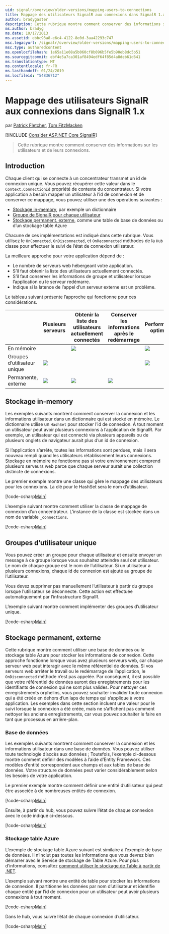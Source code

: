 ```yaml
---
uid: signalr/overview/older-versions/mapping-users-to-connections
title: Mappage des utilisateurs SignalR aux connexions dans SignalR 1.x | Microsoft Docs
author: bradygaster
description: Cette rubrique montre comment conserver des informations sur les utilisateurs et de leurs connexions.
ms.author: bradyg
ms.date: 10/17/2013
ms.assetid: ebbc93a8-e6c4-4122-8e0d-3aa42293c747
msc.legacyurl: /signalr/overview/older-versions/mapping-users-to-connections
msc.type: authoredcontent
ms.openlocfilehash: 1e65a11e08a5b060cf8b096b5fe5b90eb8dc5b51
ms.sourcegitcommit: ebf4e5a7ca301af8494edf64f85d4a8deb61d641
ms.translationtype: MT
ms.contentlocale: fr-FR
ms.lasthandoff: 01/24/2019
ms.locfileid: "54836712"
---
```

<a name="mapping-signalr-users-to-connections-in-signalr-1x"></a>Mappage des utilisateurs SignalR aux connexions dans SignalR 1.x
====================
par [Patrick Fletcher](https://github.com/pfletcher), [Tom FitzMacken](https://github.com/tfitzmac)

[!INCLUDE [Consider ASP.NET Core SignalR](~/includes/signalr/signalr-version-disambiguation.md)]

> Cette rubrique montre comment conserver des informations sur les utilisateurs et de leurs connexions.


## <a name="introduction"></a>Introduction

Chaque client qui se connecte à un concentrateur transmet un id de connexion unique. Vous pouvez récupérer cette valeur dans le `Context.ConnectionId` propriété de contexte du concentrateur. Si votre application a besoin mapper un utilisateur à l’id de connexion et de conserver ce mappage, vous pouvez utiliser une des opérations suivantes :

- [Stockage in-memory](#inmemory), par exemple un dictionnaire
- [Groupe de SignalR pour chaque utilisateur](#groups)
- [Stockage permanent, externe](#database), comme une table de base de données ou d’un stockage table Azure

Chacune de ces implémentations est indiqué dans cette rubrique. Vous utilisez le `OnConnected`, `OnDisconnected`, et `OnReconnected` méthodes de la `Hub` classe pour effectuer le suivi de l’état de connexion utilisateur.

La meilleure approche pour votre application dépend de :

- Le nombre de serveurs web hébergeant votre application.
- S’il faut obtenir la liste des utilisateurs actuellement connectés.
- S’il faut conserver les informations de groupe et utilisateur lorsque l’application ou le serveur redémarre.
- Indique si la latence de l’appel d’un serveur externe est un problème.

Le tableau suivant présente l’approche qui fonctionne pour ces considérations.

|  | Plusieurs serveurs | Obtenir la liste des utilisateurs actuellement connectés | Conserver les informations après le redémarrage | Performances optimales |
| --- | --- | --- | --- | --- |
| En mémoire |  | ![](mapping-users-to-connections/_static/image1.png) |  | ![](mapping-users-to-connections/_static/image2.png) |
| Groupes d’utilisateur unique | ![](mapping-users-to-connections/_static/image3.png) |  |  | ![](mapping-users-to-connections/_static/image4.png) |
| Permanente, externe | ![](mapping-users-to-connections/_static/image5.png) | ![](mapping-users-to-connections/_static/image6.png) | ![](mapping-users-to-connections/_static/image7.png) |  |

<a id="inmemory"></a>

## <a name="in-memory-storage"></a>Stockage in-memory

Les exemples suivants montrent comment conserver la connexion et les informations utilisateur dans un dictionnaire qui est stocké en mémoire. Le dictionnaire utilise un `HashSet` pour stocker l’id de connexion. À tout moment un utilisateur peut avoir plusieurs connexions à l’application de SignalR. Par exemple, un utilisateur qui est connecté via plusieurs appareils ou de plusieurs onglets de navigateur aurait plus d’un id de connexion.

Si l’application s’arrête, toutes les informations sont perdues, mais il sera nouveau rempli quand les utilisateurs rétablissement leurs connexions. Stockage en mémoire ne fonctionne pas si votre environnement comprend plusieurs serveurs web parce que chaque serveur aurait une collection distincte de connexions.

Le premier exemple montre une classe qui gère le mappage des utilisateurs pour les connexions. La clé pour le HashSet sera le nom d’utilisateur.

[!code-csharp[Main](mapping-users-to-connections/samples/sample1.cs)]

L’exemple suivant montre comment utiliser la classe de mappage de connexion d’un concentrateur. L’instance de la classe est stockée dans un nom de variable `_connections`.

[!code-csharp[Main](mapping-users-to-connections/samples/sample2.cs)]

<a id="groups"></a>

## <a name="single-user-groups"></a>Groupes d’utilisateur unique

Vous pouvez créer un groupe pour chaque utilisateur et ensuite envoyer un message à ce groupe lorsque vous souhaitez atteindre seul cet utilisateur. Le nom de chaque groupe est le nom de l’utilisateur. Si un utilisateur a plusieurs connexions, chaque id de connexion est ajouté au groupe de l’utilisateur.

Vous devez supprimer pas manuellement l’utilisateur à partir du groupe lorsque l’utilisateur se déconnecte. Cette action est effectuée automatiquement par l’infrastructure SignalR.

L’exemple suivant montre comment implémenter des groupes d’utilisateur unique.

[!code-csharp[Main](mapping-users-to-connections/samples/sample3.cs)]

<a id="database"></a>

## <a name="permanent-external-storage"></a>Stockage permanent, externe

Cette rubrique montre comment utiliser une base de données ou le stockage table Azure pour stocker les informations de connexion. Cette approche fonctionne lorsque vous avez plusieurs serveurs web, car chaque serveur web peut interagir avec le même référentiel de données. Si vos serveurs web arrêter le travail ou le redémarrage de l’application, le `OnDisconnected` méthode n’est pas appelée. Par conséquent, il est possible que votre référentiel de données auront des enregistrements pour les identifiants de connexion qui ne sont plus valides. Pour nettoyer ces enregistrements orphelins, vous pouvez souhaiter invalider toute connexion qui a été créée en dehors d’un laps de temps qui s’applique à votre application. Les exemples dans cette section incluent une valeur pour le suivi lorsque la connexion a été créée, mais ne s’affichent pas comment nettoyer les anciens enregistrements, car vous pouvez souhaiter le faire en tant que processus en arrière-plan.

### <a name="database"></a>Base de données

Les exemples suivants montrent comment conserver la connexion et les informations utilisateur dans une base de données. Vous pouvez utiliser toute technologie d’accès aux données ; Toutefois, l’exemple ci-dessous montre comment définir des modèles à l’aide d’Entity Framework. Ces modèles d’entité correspondent aux champs et aux tables de base de données. Votre structure de données peut varier considérablement selon les besoins de votre application.

Le premier exemple montre comment définir une entité d’utilisateur qui peut être associée à de nombreuses entités de connexion.

[!code-csharp[Main](mapping-users-to-connections/samples/sample4.cs)]

Ensuite, à partir du hub, vous pouvez suivre l’état de chaque connexion avec le code indiqué ci-dessous.

[!code-csharp[Main](mapping-users-to-connections/samples/sample5.cs)]

### <a name="azure-table-storage"></a>Stockage table Azure

L’exemple de stockage table Azure suivant est similaire à l’exemple de base de données. Il n’inclut pas toutes les informations que vous devrez bien démarrer avec le Service de stockage de Table Azure. Pour plus d’informations, consultez [comment utiliser le stockage de Table à partir de .NET](https://azure.microsoft.com/documentation/articles/storage-dotnet-how-to-use-tables/).

L’exemple suivant montre une entité de table pour stocker les informations de connexion. Il partitionne les données par nom d’utilisateur et identifie chaque entité par l’id de connexion pour un utilisateur peut avoir plusieurs connexions à tout moment.

[!code-csharp[Main](mapping-users-to-connections/samples/sample6.cs)]

Dans le hub, vous suivre l’état de chaque connexion d’utilisateur.

[!code-csharp[Main](mapping-users-to-connections/samples/sample7.cs)]
